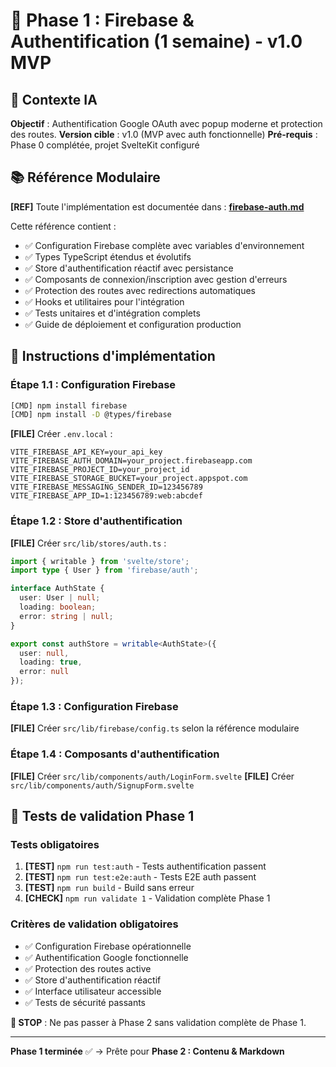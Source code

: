 # 🔐 Phase 1 : Firebase & Authentification (1 semaine) - v1.0 MVP

## 🎯 Contexte IA
**Objectif** : Authentification Google OAuth avec popup moderne et protection des routes.
**Version cible** : v1.0 (MVP avec auth fonctionnelle)
**Pré-requis** : Phase 0 complétée, projet SvelteKit configuré

## 📚 Référence Modulaire
**[REF]** Toute l'implémentation est documentée dans : **[firebase-auth.md](../references/auth/firebase-auth.md)**

Cette référence contient :
- ✅ Configuration Firebase complète avec variables d'environnement
- ✅ Types TypeScript étendus et évolutifs
- ✅ Store d'authentification réactif avec persistance
- ✅ Composants de connexion/inscription avec gestion d'erreurs
- ✅ Protection des routes avec redirections automatiques
- ✅ Hooks et utilitaires pour l'intégration
- ✅ Tests unitaires et d'intégration complets
- ✅ Guide de déploiement et configuration production

## 🚀 Instructions d'implémentation

### Étape 1.1 : Configuration Firebase
```bash
[CMD] npm install firebase
[CMD] npm install -D @types/firebase
```

**[FILE]** Créer `.env.local` :
```env
VITE_FIREBASE_API_KEY=your_api_key
VITE_FIREBASE_AUTH_DOMAIN=your_project.firebaseapp.com
VITE_FIREBASE_PROJECT_ID=your_project_id
VITE_FIREBASE_STORAGE_BUCKET=your_project.appspot.com
VITE_FIREBASE_MESSAGING_SENDER_ID=123456789
VITE_FIREBASE_APP_ID=1:123456789:web:abcdef
```

### Étape 1.2 : Store d'authentification
**[FILE]** Créer `src/lib/stores/auth.ts` :
```typescript
import { writable } from 'svelte/store';
import type { User } from 'firebase/auth';

interface AuthState {
  user: User | null;
  loading: boolean;
  error: string | null;
}

export const authStore = writable<AuthState>({
  user: null,
  loading: true,
  error: null
});
```

### Étape 1.3 : Configuration Firebase
**[FILE]** Créer `src/lib/firebase/config.ts` selon la référence modulaire

### Étape 1.4 : Composants d'authentification
**[FILE]** Créer `src/lib/components/auth/LoginForm.svelte`
**[FILE]** Créer `src/lib/components/auth/SignupForm.svelte`

## 🧪 Tests de validation Phase 1

### Tests obligatoires
1. **[TEST]** `npm run test:auth` - Tests authentification passent
2. **[TEST]** `npm run test:e2e:auth` - Tests E2E auth passent
3. **[TEST]** `npm run build` - Build sans erreur
4. **[CHECK]** `npm run validate 1` - Validation complète Phase 1

### Critères de validation obligatoires
- ✅ Configuration Firebase opérationnelle
- ✅ Authentification Google fonctionnelle
- ✅ Protection des routes active
- ✅ Store d'authentification réactif
- ✅ Interface utilisateur accessible
- ✅ Tests de sécurité passants

**🚫 STOP** : Ne pas passer à Phase 2 sans validation complète de Phase 1.

---

**Phase 1 terminée** ✅ → Prête pour **Phase 2 : Contenu & Markdown**
